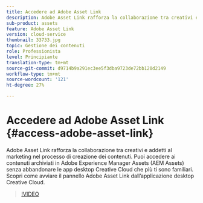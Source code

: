 ```yaml
---
title: Accedere ad Adobe Asset Link
description: Adobe Asset Link rafforza la collaborazione tra creativi e addetti al marketing nel processo di creazione dei contenuti. Puoi accedere ai contenuti archiviati in Adobe Experience Manager Assets (AEM Assets) senza abbandonare le app desktop Creative Cloud che più ti sono familiari. Scopri come avviare il pannello Adobe Asset Link dall’applicazione desktop Creative Cloud.
sub-product: assets
feature: Adobe Asset Link
version: cloud-service
thumbnail: 33733.jpg
topic: Gestione dei contenuti
role: Professionista
level: Principiante
translation-type: tm+mt
source-git-commit: d9714b9a291ec3ee5f3dba9723de72bb120d2149
workflow-type: tm+mt
source-wordcount: '121'
ht-degree: 27%

---
```



# Accedere ad Adobe Asset Link {#access-adobe-asset-link}

Adobe Asset Link rafforza la collaborazione tra creativi e addetti al marketing nel processo di creazione dei contenuti. Puoi accedere ai contenuti archiviati in Adobe Experience Manager Assets (AEM Assets) senza abbandonare le app desktop Creative Cloud che più ti sono familiari. Scopri come avviare il pannello Adobe Asset Link dall’applicazione desktop Creative Cloud.

>[!VIDEO](https://video.tv.adobe.com/v/33733/?quality=12)
